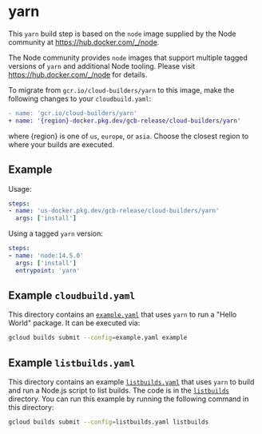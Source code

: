 # yarn

This `yarn` build step is based on the `node` image supplied by the Node
community at https://hub.docker.com/_/node.

The Node community provides `node` images that support multiple tagged versions
of `yarn` and additional Node tooling. Please visit https://hub.docker.com/_/node
for details.

To migrate from `gcr.io/cloud-builders/yarn` to this image, make the following
changes to your `cloudbuild.yaml`:

```diff
- name: 'gcr.io/cloud-builders/yarn'
+ name: '{region}-docker.pkg.dev/gcb-release/cloud-builders/yarn'
```

where {region} is one of `us`, `europe`, or `asia`. Choose the closest region to
where your builds are executed.

## Example

Usage:

```yaml
steps:
- name: 'us-docker.pkg.dev/gcb-release/cloud-builders/yarn'
  args: ['install']
```

Using a tagged `yarn` version:
```yaml
steps:
- name: 'node:14.5.0'
  args: ['install']
  entrypoint: 'yarn'
```

## Example `cloudbuild.yaml`

This directory contains an [`example.yaml`](example.yaml) that uses `yarn` to
run a "Hello World" package. It can be executed via:
```bash
gcloud builds submit --config=example.yaml example
```

## Example `listbuilds.yaml`

This directory contains an example [`listbuilds.yaml`](listbuilds.yaml) that
uses `yarn` to build and run a Node.js script to list builds. The code is in the
[`listbuilds`](listbuilds) directory.  You can run this example by running the
following command in this directory:
```bash
gcloud builds submit --config=listbuilds.yaml listbuilds
```

